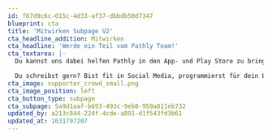 ```yaml
---
id: f67d9c6c-015c-4d33-af37-dbbdb50d7347
blueprint: cta
title: 'Mitwirken Subpage V2'
cta_headline_addition: Mitwirken
cta_headline: 'Werde ein Teil vom Pathly Team!'
cta_textarea: |-
  Du kannst uns dabei helfen Pathly in den App- und Play Store zu bringen! Die Krebs-App befindet sich derzeit noch in der Entstehungsphase, weshalb wir stets auf der Suche nach Unterstützer:innen und neuen Impressionen sind.

  Du schreibst gern? Bist fit in Social Media, programmierst für dein Leben gerne, kennst dich mit Frinanzierungs-Modellen für gemeinnützige Organisationen aus oder hast Bock uns zu sponsern?  Wir freuen uns über jede Art der Unterstützung.
cta_image: supporter_crowd_small.png
cta_image_position: left
cta_button_type: subpage
cta_subpage: 5a9d1aaf-b693-493c-9eb8-959a811eb732
updated_by: a213c844-224f-4cde-a891-d1f543fd3b61
updated_at: 1631797207
---
```

